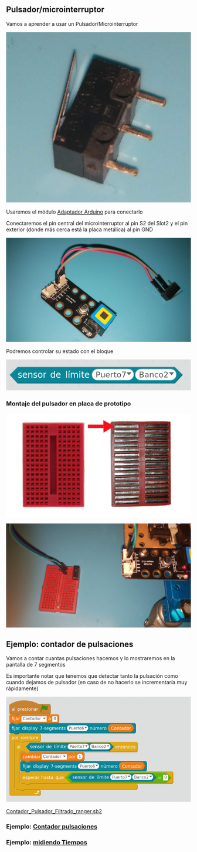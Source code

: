 ## Pulsador/microinterruptor

Vamos a aprender a usar un Pulsador/Microinterruptor

![Microinterruptor](../images/Microinterruptor.jpg)

Usaremos el módulo [Adaptador Arduino](../Fichas/AdaptadorArduino.md) para conectarlo

Conectaremos el pin central del microinterruptor al pin S2 del Slot2 y el pin exterior (donde más cerca está la placa metálica) al pin GND

![Conexion Pulsador](../images/Montaje_Pulsador.jpg)

Podremos controlar su estado con el bloque

![Bloque_Pulsador](../images/Bloque_Pulsador.png)

### Montaje del pulsador en placa de prototipo

![Protoboard](../images/ProtoboardInside.jpg)

![Montaje_pulsador_prototipo.jpg](../images/Montaje_pulsador_prototipo.jpg)

## Ejemplo: contador de pulsaciones

Vamos a contar cuantas pulsaciones hacemos y lo mostraremos en la pantalla de 7 segmentos

Es importante notar que tenemos que detectar tanto la pulsación como cuando dejamos de pulsador (en caso de no hacerlo se incrementaría muy rápidamente)

![Contador_Pulsador_ranger.sb2.png](../images/Contador_Pulsador_ranger.sb2.png)

[Contador_Pulsador_Filtrado_ranger.sb2](../Ejemplos/Contador_Pulsador_Filtrado_ranger.sb2)



### Ejemplo: [Contador pulsaciones](../Fichas/ContadorPulsaciones.md)
### Ejemplo: [midiendo Tiempos](../Fichas/TiempoEntrePulsaciones.md)
